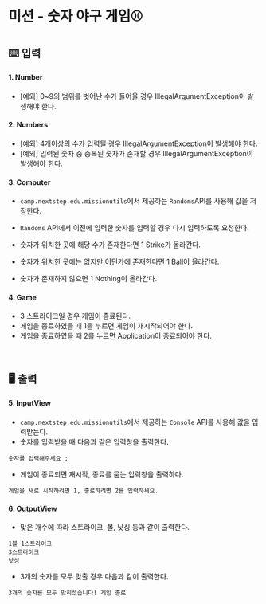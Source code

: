 # 미션 - 숫자 야구 게임⚾️

## ⌨️ 입력

#### 1. Number

- [예외] 0~9의 범위를 벗어난 수가 들어올 경우 IllegalArgumentException이 발생해야 한다.

#### 2. Numbers

- [예외] 4개이상의 수가 입력될 경우 IllegalArgumentException이 발생해야 한다.
- [예외] 입력된 숫자 중 중복된 숫자가 존재할 경우 IllegalArgumentException이 발생해야 한다.

#### 3. Computer

- `camp.nextstep.edu.missionutils`에서 제공하는 `Randoms`API를 사용해 값을 저장한다.
- `Randoms` API에서 이전에 입력한 숫자를 입력할 경우 다시 입력하도록 요청한다.

- 숫자가 위치한 곳에 해당 수가 존재한다면 1 Strike가 올라간다.
- 숫자가 위치한 곳에는 없지만 어딘가에 존재한다면 1 Ball이 올라간다.
- 숫자가 존재하지 않으면 1 Nothing이 올라간다.

#### 4. Game

- 3 스트라이크일 경우 게임이 종료된다.
- 게임을 종료하였을 때 1을 누르면 게임이 재시작되어야 한다.
- 게임을 종료하였을 때 2를 누르면 Application이 종료되어야 한다.

<br>

## 🖥 출력

#### 5. InputView

- `camp.nextstep.edu.missionutils`에서 제공하는 `Console` API를 사용해 값을 입력받는다.
-  숫자를 입력받을 때 다음과 같은 입력창을 출력한다.

```
숫자를 입력해주세요 :
```

- 게임이 종료되면 재시작, 종료를 묻는 입력창을 출력하다.

```
게임을 새로 시작하려면 1, 종료하려면 2를 입력하세요.
```

#### 6. OutputView

- 맞은 개수에 따라 스트라이크, 볼, 낫싱 등과 같이 출력한다.

```
1볼 1스트라이크
3스트라이크 
낫싱
```

- 3개의 숫자를 모두 맞출 경우 다음과 같이 출력한다.

```
3개의 숫자를 모두 맞히셨습니다! 게임 종료
```